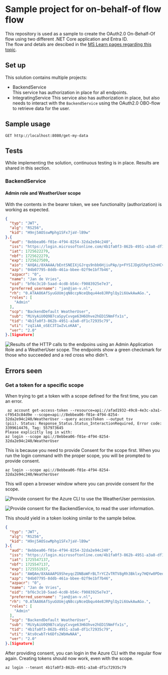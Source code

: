# Sample project for on-behalf-of flow flow

This repository is used as a sample to create the OAuth2.0 On-Behalf-Of flow using two different .NET Core application and Entra ID.  
The flow and detals are descibed in the [MS Learn pages regarding this topic](https://learn.microsoft.com/en-us/entra/identity-platform/v2-oauth2-on-behalf-of-flow).

## Set up

This solution contains multiple projects:

* BackendService  
  This service has authorization in place for all endpoints.
* IntegratingService
  This service also has authorization in place, but also needs to interact with the `BackendService` using the OAuth2.0 OBO-flow to retrieve data for the user.

## Sample usage

```http
GET http://localhost:8080/get-my-data
```

## Tests

While implementing the solution, continuous testing is in place. Results are shared in this section.

### BackendService

#### Admin role and WeatherUser scope

With the contents in the bearer token, we see functionality (authorization) is working as expected.

```json
{
  "typ": "JWT",
  "alg": "RS256",
  "kid": "H9nj5AOSswMphg1SFx7jaV-lB9w"
}.{
  "aud": "8ebbea06-f01e-4f94-8254-32da2e94c240",
  "iss": "https://login.microsoftonline.com/4b1fa0f3-862b-4951-a3a8-df1c72935c79/v2.0",
  "iat": 1725622279,
  "nbf": 1725622279,
  "exp": 1725627509,
  "aio": "AXQAi/8XAAAA/bEntSNEIXjGJrqs9nbb6HjiuPAp/p+FYSIJDgUShpt52nHCvU3opUwMe2MjvRjGK970a3eWWMxQPcK6merohVFPhbFsu72mGRouKE1+QGIWkxW5xjivCnJTkENx2HSoEJh9NsQI+HpJaTpN3/65Tg==",
  "azp": "04b07795-8ddb-461a-bbee-02f9e1bf7b46",
  "azpacr": "0",
  "name": "Jan de Vries",
  "oid": "bf6c3c10-5aad-4cd8-b54c-f9083925e7e3",
  "preferred_username": "jan@jan-v.nl",
  "rh": "0.ATAA86AfSyuGUUmjqN8ccpNceQbqu44e8JRPglQy2i6UwkAwAGo.",
  "roles": [
    "Admin"
  ],
  "scp": "BackendDefault WeatherUser",
  "sub": "MiVyAiU0Q9B7caSpyCvvge63H6Ohve2hED15NmFfx1s",
  "tid": "4b1fa0f3-862b-4951-a3a8-df1c72935c79",
  "uti": "zqIiAA_oSEC3T1wZvLoKAA",
  "ver": "2.0"
}.[Signature]
```

![Results of the HTTP calls to the endpoins using an Admin Application Role and a WeatherUser scope. The endpoints show a green checkmark for those who succeeded and a red cross who didn't.](./docs/media/backendservice-admin-role-weatheruser-scope-http-results.png)

## Errors seen

### Get a token for a specific scope

When trying to get a token with a scope defined for the first time, you can an error.

```azcli
 az account get-access-token --resource=api://afad1932-49c8-4e3c-a3a1-cf9543c84d9e --scope=api://8ebbea06-f01e-4f94-8254-32da2e94c240/WeatherUser --query accessToken --output tsv
(pii). Status: Response_Status.Status_InteractionRequired, Error code: 3399614476, Tag: 557973645
Please explicitly log in with:
az login --scope api://8ebbea06-f01e-4f94-8254-32da2e94c240/WeatherUser
```

This is because you need to provide Consent for the scope first. When you run the login command with the proper scope, you will be prompted to provide consent.
```azcli
az login --scope api://8ebbea06-f01e-4f94-8254-32da2e94c240/WeatherUser
```

This will open a browser window where you can provide consent for the scope.

![Provide consent for the Azure CLI to use the WeatherUser permission.](./docs/media/permission-requested-1-2.png)

![Provide consent for the BackendService, to read the user information.](./docs/media/permission-requested-2-2.png)

This should yield in a token looking similar to the sample below.

```json
{
  "typ": "JWT",
  "alg": "RS256",
  "kid": "H9nj5AOSswMphg1SFx7jaV-lB9w"
}.{
  "aud": "8ebbea06-f01e-4f94-8254-32da2e94c240",
  "iss": "https://login.microsoftonline.com/4b1fa0f3-862b-4951-a3a8-df1c72935c79/v2.0",
  "iat": 1725547137,
  "nbf": 1725547137,
  "exp": 1725551937,
  "aio": "AWQAm/8XAAAAPG9SheyqcZONBaWFrBLTrYCZvTRTV8gRh3Bklxy7HQYw0PDedJgYh0Zj+Fqqk04gy3j8yWrBtG4aR+2ddup99MhkQHmJaqWoK+o/XxYShKdrcc6mZivLzvgRO4QDf/6C",
  "azp": "04b07795-8ddb-461a-bbee-02f9e1bf7b46",
  "azpacr": "0",
  "name": "Jan de Vries",
  "oid": "bf6c3c10-5aad-4cd8-b54c-f9083925e7e3",
  "preferred_username": "jan@jan-v.nl",
  "rh": "0.ATAA86AfSyuGUUmjqN8ccpNceQbqu44e8JRPglQy2i6UwkAwAGo.",
  "roles": [
    "Admin"
  ],
  "scp": "BackendDefault WeatherUser",
  "sub": "MiVyAiU0Q9B7caSpyCvvge63H6Ohve2hED15NmFfx1s",
  "tid": "4b1fa0f3-862b-4951-a3a8-df1c72935c79",
  "uti": "Ats0cwbTrk6Dfs2WbHwNAA",
  "ver": "2.0"
}.[Signature]
```

After providing consent, you can login in the Azure CLI with the regular flow again. Creating tokens should now work, even with the scope.

```azcli
az login --tenant 4b1fa0f3-862b-4951-a3a8-df1c72935c79
```